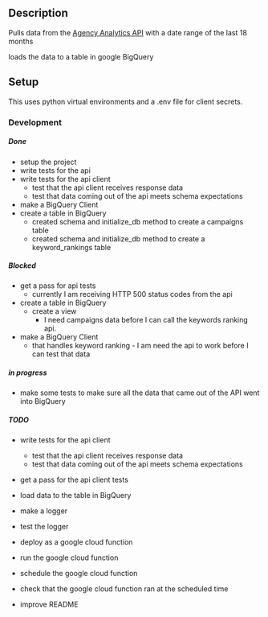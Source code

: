 ## Description

Pulls data from the [Agency Analytics API](https://agencyanalytics.com/docs/api/introduction) with a date range of the last 18 months

loads the data to a table in google BigQuery

## Setup

This uses python virtual environments and a .env file for client secrets. 

### Development

##### Done

- setup the project
- write tests for the api
- write tests for the api client
  - test that the api client receives response data
  - test that data coming out of the api meets schema expectations
- make a BigQuery Client
- create a table in BigQuery
  - created schema and initialize_db method to create a campaigns table
  - created schema and initialize_db method to create a keyword_rankings table


##### Blocked

- get a pass for api tests 
   - currently I am receiving HTTP 500 status codes from the api
- create a table in BigQuery
  - create a view
    - I need campaigns data before I can call the keywords ranking api.
- make a BigQuery Client
  - that handles keyword ranking - I am need the api to work before I can test that data


##### in progress

- make some tests to make sure all the data that came out of the API went into BigQuery

##### TODO

- write tests for the api client
  - test that the api client receives response data
  - test that data coming out of the api meets schema expectations
- get a pass for the api client tests
- load data to the table in BigQuery

- make a logger 
- test the logger

- deploy as a google cloud function
- run the google cloud function
- schedule the google cloud function
- check that the google cloud function ran at the scheduled time
- improve README




